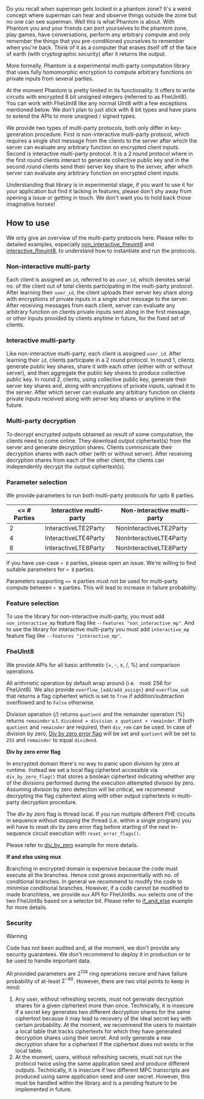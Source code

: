 Do you recall when superman gets locked in a phantom zone? It's a weird concept where superman can hear and observe things outside the zone but no one can see superman. Well this is what Phantom is about. With Phantom you and your friends can port yourselves to the phantom zone, play games, have conversations, perform any arbitrary compute and only remember the things that you pre-conditioned yourselves to remember when you're back. Think of it as a computer that erases itself off of the face of earth (with cryptographic security) after it returns the output.

More formally, Phantom is a experimental multi-party computation library that uses fully homomorphic encryption to compute arbitrary functions on private inputs from several parties.

At the moment Phantom is pretty limited in its functionality. It offers to write circuits with encrypted 8 bit unsigned integers (referred to as FheUint8). You can work with FheUint8 like any normal Uint8 with a few exceptions mentioned below. We don't plan to just stick with 8 bit types and have plans to extend the APIs to more unsigned / signed types.

We provide two types of multi-party protocols, both only differ in key-generation procedure. First is non-interactive multi-party protocol, which requires a single shot message from the clients to the server after which the server can evaluate any arbitrary function on encrypted client inputs. Second is interactive multi-party protocol. It is a 2 round protocol where in the first round clients interact to generate collective public key and in the second round clients send their server key share to the server, after which server can evaluate any arbitrary function on encrypted client inputs.

Understanding that library is in experimental stage, if you want to use it for your application but find it lacking in features, please don't shy away from opening a issue or getting in touch. We don't want you to hold back those imaginative horses!

## How to use

We only give an overview of the multi-party protocols here. Please refer to detailed examples, especially [non_interactive_fheuint8](./examples/non_interactive_fheuint8.rs) and [interactive_fheuint8](./examples/interactive_fheuint8.rs), to understand how to instantiate and run the protocols.

### Non-interactive multi-party

Each client is assigned an `id`, referred to as `user_id`, which denotes serial no. of the client out of total clients participating in the multi-party protocol. After learning their `user_id`, the client uploads their server key share along with encryptions of private inputs in a single shot message to the server. After receiving messages from each client, server can evaluate any arbitrary function on clients private inputs sent along in the first message, or other inputs provided by clients anytime in future, for the fixed set of clients.

### Interactive multi-party

Like non-interactive multi-party, each client is assigned `user_id`. After learning their `id`, clients participate in a 2 round protocol. In round 1, clients generate public key shares, share it with each other (either with or without server), and then aggregate the public key shares to produce collective public key. In round 2, clients, using collective public key, generate their server key shares and, along with encryptions of private inputs, upload it to the server. After which server can evaluate any arbitrary function on clients private inputs received along with server key shares or anytime in the future.

### Multi-party decryption

To decrypt encrypted outputs obtained as result of some computation, the clients need to come online. They download output ciphertext(s) from the server and generate decryption shares. Clients communicate their decryption shares with each other (with or without server). After receiving decryption shares from each of the other client, the clients can independently decrypt the output ciphertext(s).

### Parameter selection

We provide parameters to run both multi-party protocols for upto 8 parties.

| <= # Parties | Interactive multi-party | Non-interactive multi-party |
| ------------ | ----------------------- | --------------------------- |
| 2            | InteractiveLTE2Party    | NonInteractiveLTE2Party     |
| 4            | InteractiveLTE4Party    | NonInteractiveLTE4Party     |
| 8            | InteractiveLTE8Party    | NonInteractiveLTE8Party     |

If you have use-case `> 8` parties, please open an issue. We're willing to find suitable parameters for `> 8` parties.

Parameters supporting `<= N` parties must not be used for multi-party compute between `> N` parties. This will lead to increase in failure probability.

### Feature selection

To use the library for non-interactive multi-party, you must add `non_interactive_mp` feature flag like `--features "non_interactive_mp"`. And to use the library for interactive multi-party you must add `interactive_mp` feature flag like `--features "interactive_mp"`.

### FheUInt8

We provide APIs for all basic arithmetic (+, -, x, /, %) and comparison operations.

All arithmetic operation by default wrap around (i.e. $\mod{256}$ for FheUint8). We also provide `overflow_{add/add_assign}` and `overflow_sub` that returns a flag ciphertext which is set to `True` if addition/subtraction overflowed and to `False` otherwise.

Division operation (/) returns `quotient` and the remainder operation (%) returns `remainder` s.t. `dividend = division x quotient + remainder`. If both `quotient` and `remainder` are required, then `div_rem` can be used. In case of division by zero, [Div by zero error flag](#Div-by-zero-error-flag) will be set and `quotient` will be set to `255` and `remainder` to equal `dividend`.

**Div by zero error flag**

In encrypted domain there's no way to panic upon division by zero at runtime. Instead we set a local flag ciphertext accessible via `div_by_zero_flag()` that stores a boolean ciphertext indicating whether any of the divisions performed during the execution attempted division by zero. Assuming division by zero detection will be critical, we recommend decrypting the flag ciphertext along with other output ciphertexts in multi-party decryption procedure.

The div by zero flag is thread local. If you run multiple different FHE circuits in sequence without stopping the thread (i.e. within a single program) you will have to reset div by zero error flag before starting of the next in-sequence circuit execution with `reset_error_flags()`.

Please refer to [div_by_zero](./examples/div_by_zero.rs) example for more details.

**If and else using mux**

Branching in encrypted domain is expensive because the code must execute all the branches. Hence cost grows exponentially with no. of conditional branches. In general we recommend to modify the code to minimise conditional branches. However, if a code cannot be modified to made branchless, we provide `mux` API for FheUint8s. `mux` selects one of the two FheUint8s based on a selector bit. Please refer to [if_and_else](./examples/if_and_else.rs) example for more details.

### Security

> [!WARNING]
> Code has not been audited and, at the moment, we don't provide any security guarantees. We don't recommend to deploy it in production or to be used to handle important data.

All provided parameters are $2^{128}$ ring operations secure and have failure probability of at-least $2^{-40}$. However, there are two vital points to keep in mind:

1. Any user, without refreshing secrets, must not generate decryption shares for a given ciphertext more than once. Technically, it is insecure if a secret key generates two different decryption shares for the same ciphertext because it may lead to recovery of the ideal secret key with certain probability. At the moment, we recommend the users to maintain a local table that tracks ciphertexts for which they have generated decryption shares using their secret. And only generate a new decryption share for a ciphertext if the ciphertext does not exists in the local table.
2. At the moment, users, without refreshing secrets, must not run the protocol twice using the same application seed and produce different outputs. Technically, it is insecure if two different MPC transcripts are produced using same application seed and user secret. However, this must be handled within the library and is a pending feature to be implemented in future.
